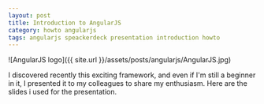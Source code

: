 ```yaml
---
layout: post
title: Introduction to AngularJS
category: howto angularjs
tags: angularjs speackerdeck presentation introduction howto
---
```


![AngularJS logo]({{ site.url }}/assets/posts/angularjs/AngularJS.jpg)

I discovered recently this exciting framework, and even if I'm still a beginner in it, I presented it to my colleagues to share my enthusiasm.
Here are the slides i used for the presentation.

<script class="speakerdeck-embed" data-id="7a7a33c0bb5301309b3a023921bdbc68" data-ratio="1.33333333333333" src="//speakerdeck.com/assets/embed.js"></script>

